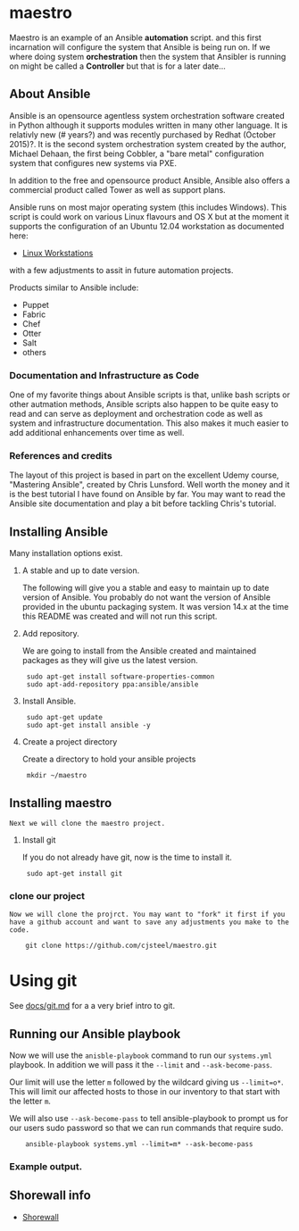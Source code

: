 # maestro

Maestro is an example of an Ansible **automation** script.  and this first incarnation will configure the system that Ansible is being run on. If we where doing system **orchestration** then the system that Ansibler is running on might be called a **Controller** but that is for a later date...

## About Ansible 

Ansible is an opensource agentless system orchestration software created in Python although it supports modules written in many other language. It is relativly new (# years?) and was recently purchased by Redhat (October 2015)?. It is the second system orchestration system created by the author, Michael Dehaan, the first being Cobbler, a "bare metal" configuration system that configures new systems via PXE.

In addition to the free and opensource product Ansible, Ansible also offers a commercial product called Tower as well as support plans.

Ansible runs on most major operating system (this includes Windows). This script is could work on various Linux flavours and OS X but at the moment it supports the configuration of an Ubuntu 12.04 workstation as documented here:

* [Linux Workstations](https://redmine.cbrain.mcgill.ca/projects/acelabit/wiki/Linux_Workstations)

with a few adjustments to assit in future automation projects.

Products similar to Ansible include:

* Puppet
* Fabric
* Chef
* Otter
* Salt
* others

### Documentation and Infrastructure as Code

One of my favorite things about Ansible scripts is that, unlike bash scripts or other autmation methods, Ansible scripts also happen to be quite easy to read and can serve as deployment and orchestration code as well as system and infrastructure documentation. This also makes it much easier to add additional enhancements over time as well.

### References and credits

The layout of this project is based in part on the excellent Udemy course, "Mastering Ansible", created by Chris Lunsford. Well worth the money and it is the best tutorial I have found on Ansible by far. You may want to read the Ansible site documentation and play a bit before tackling Chris's tutorial.

## Installing Ansible

Many installation options exist.

1. A stable and up to date version.

    The following will give you a stable and easy to maintain up to date version of Ansible. You probably do not want the version of Ansible provided in the ubuntu packaging system. It was version 14.x at the time this README was created and will not run this script.

1. Add repository.

    We are going to install from the Ansible created and maintained packages as they will give us the latest version.

        sudo apt-get install software-properties-common
        sudo apt-add-repository ppa:ansible/ansible

1. Install Ansible.

        sudo apt-get update
        sudo apt-get install ansible -y

1. Create a project directory

    Create a directory to hold your ansible projects

    	mkdir ~/maestro

## Installing maestro

    Next we will clone the maestro project.

1. Install git

    If you do not already have git, now is the time to install it.

        sudo apt-get install git

### clone our project

    Now we will clone the projrct. You may want to "fork" it first if you have a github account and want to save any adjustments you make to the code.

        git clone https://github.com/cjsteel/maestro.git

# Using git

See [docs/git.md](docs/git.md) for a a very brief intro to git.


## Running our Ansible playbook

Now we will use the `anisble-playbook` command to run our `systems.yml` playbook. In addition we will pass it the `--limit` and `--ask-become-pass`.

Our limit will use the letter `m` followed by the wildcard giving us `--limit=o*`. This will limit our affected hosts to those in our inventory to that start with the letter `m`.

We will also use `--ask-become-pass` to tell ansible-playbook to prompt us for our users sudo password so that we can run commands that require sudo.

        ansible-playbook systems.yml --limit=m* --ask-become-pass

### Example output.

## Shorewall info

* [Shorewall](docs/shorewall.md)

